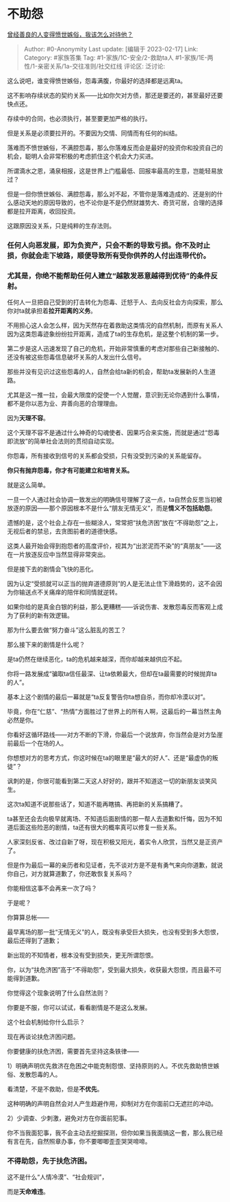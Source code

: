 # 不助怨
[曾经善良的人变得愤世嫉俗，我该怎么对待他？](https://www.zhihu.com/question/584370564/answer/2897061829)

> Author: #0-Anonymity
> Last update: [编辑于 2023-02-17]
> Link:
> Category: #家族答集
> Tag: #1-家族/1C-安全/2-救助ta人 #1-家族/1E-两性/1-亲密关系/1a-交往准则/社交红线
> 评论区:
> 泛讨论:

这么说吧，谁变得愤世嫉俗，怨毒满腹，你最好的选择都是远离ta。

这不影响存续状态的契约关系——比如你欠对方债，那还是要还的，甚至最好还要快点还。

存续中的合同，也必须执行，甚至要更加严格的执行。

但是关系是必须要拉开的。不要因为交情、同情而有任何的纠结。

落难而不愤世嫉俗，不满腔怨毒，那么你落难反而会是最好的投资你和投资自己的机会，聪明人会非常积极的考虑抓住这个机会大力买进。

所谓滴水之恩，涌泉相报，这是世界上门槛最低、回报率最高的生意，岂能轻易放过？

但是一但你愤世嫉俗、满腔怨毒，那么对不起，不管你是落难造成的、还是别的什么感动天地的原因导致的，也不论你是不是仍然财雄势大、奇货可居，合理的选择都是拉开距离，收回投资。

这跟原因没关系，只是纯粹的生存法则。

### 任何人向恶发展，即为负资产，只会不断的导致亏损。你不及时止损，你就会走下坡路，顺便导致所有受你供养的人付出连带代价。

### 尤其是，你绝不能帮助任何人建立“越散发恶意越得到优待”的条件反射。

任何人一旦把自己受到的打击转化为怨毒、迁怒于人、去向反社会方向探索，那么你对ta就承担着**拉开距离的义务**。

不用担心这人会怎么样，因为天然存在着救助这类情况的自然机制，而原有关系人因为这类怨毒迹象纷纷拉开距离，造成了ta的生存危机，是这整个机制的第一步。

第二步是这人迅速发现了自己的危机，开始非常慎重的考虑对那些自己新接触的、还没有被这些怨毒信息破坏关系的人发出什么信号。

那些并没有见识过这些怨毒的人，自然会给ta新的机会，帮助ta发展新的人生道路。

尤其是这一推一拉，会最大限度的促使一个人觉醒，意识到无论你遇到什么事情，都不是你以恶为业、弃善向恶的合理理由。

因为**天理不容**。

这个天理不容不是通过什么神奇的勾魂使者、因果巧合来实施，而就是通过“怨毒即流放”的简单社会法则的贯彻自动实现。

你怨毒，所有接收到信号的关系都会受损，只有没受到污染的关系能留存。

**你只有抛弃怨毒，你才有可能建立和培育关系。**

就是这么简单。

一旦一个人通过社会协调一致发出的明确信号理解了这一点，ta自然会反思当初被放逐的原因——那个原因根本不是什么“朋友无情无义”，而是**情义不包括助怨**。

遗憾的是，这个社会上存在一些糊涂人，常常把“扶危济困”放在“不得助怨”之上，无视后者的禁忌，去贪图前者的道德快感。

这类人最开始会得到抱怨者的高度评价，视其为“出淤泥而不染”的“真朋友”——这在一片放逐反应中当然显得非常突出。

但是接下去的剧情会飞快的恶化。

因为认定“受损就可以正当的抛弃道德原则”的人是无法止住下滑趋势的，这不会因为你输送点不关痛痒的陪伴和同情就逆转。

如果你给的是真金白银的利益，那么更糟糕——诉说伤害、发散怨毒反而客观上成为了获利的新有效逻辑。

那为什么要去做“努力奋斗”这么脏乱的苦工？

那么接下来的剧情是什么呢？

是ta仍然在继续恶化，ta的危机越来越深，而你却越来越供应不起。

你将一路发展成“骗取ta信任最深、让ta依赖最大，但却在ta最需要的时候抛弃ta的人”。

基本上这个剧情的最后一幕就是“ta反复警告你ta想自杀，而你却冷漠以对”。

毕竟，你在“仁慈”、“热情”方面胜过了世界上的所有人啊，这最后的一幕当然主角必然是你。

你看好这循环路线——对方不断的下滑，你最后一个说放弃，你当然会是对方坠崖前最后一个在场的人。

你想想对方的思考方式，你这时候在ta的眼里是“最大的好人”、还是“最虚伪的叛徒”？

讽刺的是，你很可能看到第二天这人好好的，跟并不知道这一切的新朋友谈笑风生。

这次ta知道不说那些话了，知道不能再瞎搞、再把新的关系搞糟了。

ta甚至还会去向极早就离场、不知道后面剧情的那一帮人去道歉和忏悔，因为不知道后面这些险恶的剧情，ta还有很大的概率真可以修复一些关系。

人家深刻反省、改过自新了呀，现在积极又阳光，着实令人欣赏，当然又是正资产了。

但是作为最后一幕的亲历者和见证者，先不谈对方是不是有勇气来向你道歉，就说你自己，对方就算道歉了，你还敢恢复关系吗？

你能相信这事不会再来一次了吗？

于是呢？

你算算总帐——

最早离场的那一批“无情无义”的人，既没有承受巨大损失，也没有受到多大怨恨，最后还得到了道歉；

新出现的不知情者，根本没有受到损失，更无所谓怨恨。

你，以为“扶危济困”高于“不得助怨”，受到最大损失，收获最大怨恨，而且最不可能得到道歉。

你觉得这个现象说明了什么自然法则？

你要是不服，你可以试试，看看剧情是不是这么发展。

这个社会机制给你什么启示？

现在再谈论扶危济困问题。

你要健康的扶危济困，需要首先坚持这条铁律——

1）明确声明优先救济在危困之中能克制怨恨、坚持原则的人。不优先救助愤世嫉俗、发散怨毒的人。

看清楚，不是不救助，但是**不优先**。

这种明确的声明自然会对人产生趋避作用，抑制对方在你面前口无遮拦的冲动。

2）少调查、少刺激，避免对方在你面前犯事。

你不当我面犯事，我不会主动去挖掘探测，但你如果当我面搞这一套，那么我已经有言在先，自然照章办事，你不要唧唧歪歪哭哭啼啼。

### 不得助怨，先于扶危济困。

这不是什么“人情冷漠”、“社会规训”，

而是**天命难违**。
